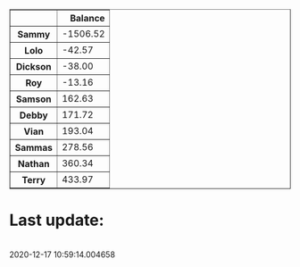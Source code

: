 <table border="1" class="dataframe">
  <thead>
    <tr style="text-align: right;">
      <th></th>
      <th>Balance</th>
    </tr>
  </thead>
  <tbody>
    <tr>
      <th>Sammy</th>
      <td>-1506.52</td>
    </tr>
    <tr>
      <th>Lolo</th>
      <td>-42.57</td>
    </tr>
    <tr>
      <th>Dickson</th>
      <td>-38.00</td>
    </tr>
    <tr>
      <th>Roy</th>
      <td>-13.16</td>
    </tr>
    <tr>
      <th>Samson</th>
      <td>162.63</td>
    </tr>
    <tr>
      <th>Debby</th>
      <td>171.72</td>
    </tr>
    <tr>
      <th>Vian</th>
      <td>193.04</td>
    </tr>
    <tr>
      <th>Sammas</th>
      <td>278.56</td>
    </tr>
    <tr>
      <th>Nathan</th>
      <td>360.34</td>
    </tr>
    <tr>
      <th>Terry</th>
      <td>433.97</td>
    </tr>
  </tbody>
</table><H1>Last update:</h1><br>2020-12-17 10:59:14.004658
